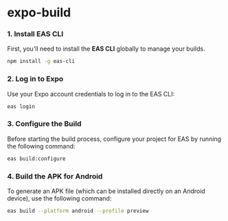 # expo-build

### 1. Install EAS CLI
First, you'll need to install the **EAS CLI** globally to manage your builds.

```bash
npm install -g eas-cli
```

### 2. Log in to Expo
Use your Expo account credentials to log in to the EAS CLI:

```bash
eas login
```

### 3. Configure the Build
Before starting the build process, configure your project for EAS by running the following command:

```bash
eas build:configure
```

### 4. Build the APK for Android
To generate an APK file (which can be installed directly on an Android device), use the following command:

```bash
eas build --platform android --profile preview
```
